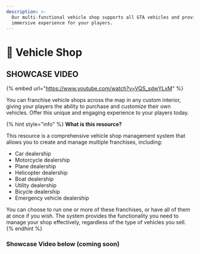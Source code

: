 ```yaml
---
description: >-
  Our multi-functional vehicle shop supports all GTA vehicles and provides an
  immersive experience for your players.
---
```


# 🚙 Vehicle Shop

## SHOWCASE VIDEO

{% embed url="https://www.youtube.com/watch?v=VQS_sdwYLxM" %}

You can franchise vehicle shops across the map in any custom interior, giving your players the ability to purchase and customize their own vehicles. Offer this unique and engaging experience to your players today.

{% hint style="info" %}
**What is this resource?**

This resource is a comprehensive vehicle shop management system that allows you to create and manage multiple franchises, including:

* Car dealership
* Motorcycle dealership
* Plane dealership
* Helicopter dealership
* Boat dealership
* Utility dealership
* Bicycle dealership
* Emergency vehicle dealership

You can choose to run one or more of these franchises, or have all of them at once if you wish. The system provides the functionality you need to manage your shop effectively, regardless of the type of vehicles you sell.
{% endhint %}

### Showcase Video below (coming soon)
